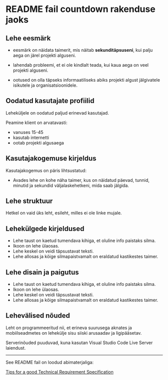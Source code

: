 # README fail countdown rakenduse jaoks

## Lehe eesmärk
* eesmärk on näidata taimerit, mis näitab **sekunditäpsuseni**, kui palju aega on järel projekti alguseni.

* lahendab probleemi, et ei ole kindlalt teada, kui kaua aega on veel projekti alguseni.

* ootused on olla täpseks informaatiliseks abiks projekti algust jälgivatele isikutele ja organisatsioonidele.

## Oodatud kasutajate profiilid
Leheküljele on oodatud paljud erinevad kasutajad. 

Peamine klient on arvatavasti: 
* vanuses 15-45 
* kasutab internetti 
* ootab projekti algusaega
## Kasutajakogemuse kirjeldus
Kasutajakogemus on päris lihtsustatud: 

* Avades lehe on kohe näha taimer, kus on näidatud päevad, tunnid, minutid ja sekundid väljalaskehetkeni, mida saab jälgida.
## Lehe struktuur
Hetkel on vaid üks leht, esileht, milles ei ole linke mujale.
## Lehekülgede kirjeldused
* Lehe taust on kaetud tumendava kihiga, et oluline info paistaks silma.
* Ikoon on lehe ülaosas.
* Lehe keskel on veidi täpsustavat teksti.
* Lehe allosas ja kõige silmapaistvamalt on eraldatud kastikestes taimer.
## Lehe disain ja paigutus
* Lehe taust on kaetud tumendava kihiga, et oluline info paistaks silma.
* Ikoon on lehe ülaosas.
* Lehe keskel on veidi täpsustavat teksti.
* Lehe allosas ja kõige silmapaistvamalt on eraldatud kastikestes taimer.
## Lehevälised nõuded
Leht on programmeeritud nii, et erineva suurusega aknates ja mobiilseadmetes on lehekülje sisu siiski arusaadav ja ligipääsetav. 

Serverinõuded puuduvad, kuna kasutan Visual Studio Code Live Server laiendust.

---

See README fail on loodud abimaterjaliga: 

[Tips for a good Technical Requirement Specification](https://wishdesk.com/blog/how-write-technical-requirement-specification "Välislink")